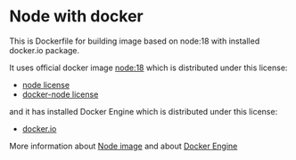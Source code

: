 # Node with docker

This is Dockerfile for building image based on node:18 with installed docker.io package.

It uses official docker image [node:18](https://hub.docker.com/_/node/) which is distributed under this license:

-   [node license](https://github.com/nodejs/node/blob/main/LICENSE)
-   [docker-node license](https://github.com/nodejs/docker-node/blob/main/LICENSE)

and it has installed Docker Engine which is distributed under this license: 
-   [docker.io](https://github.com/moby/moby/blob/master/LICENSE)

More information about [Node image](https://hub.docker.com/_/node/) and about [Docker Engine](https://docs.docker.com/engine/)